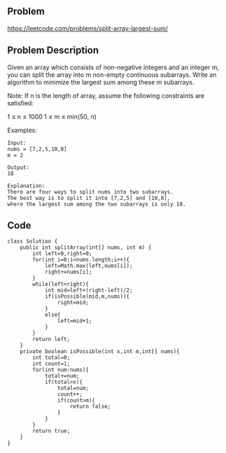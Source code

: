 ## Problem

https://leetcode.com/problems/split-array-largest-sum/

## Problem Description

Given an array which consists of non-negative integers and an integer m, you can split the array into m non-empty continuous subarrays. Write an algorithm to minimize the largest sum among these m subarrays.

Note:
If n is the length of array, assume the following constraints are satisfied:

1 ≤ n ≤ 1000
1 ≤ m ≤ min(50, n)

Examples:

```
Input:
nums = [7,2,5,10,8]
m = 2

Output:
18

Explanation:
There are four ways to split nums into two subarrays.
The best way is to split it into [7,2,5] and [10,8],
where the largest sum among the two subarrays is only 18.
```

## Code

```
class Solution {
    public int splitArray(int[] nums, int m) {
        int left=0,right=0;
        for(int i=0;i<nums.length;i++){
            left=Math.max(left,nums[i]);
            right+=nums[i];
        }
        while(left<right){
            int mid=left+(right-left)/2;
            if(isPossible(mid,m,nums)){
                right=mid;
            }
            else{
                left=mid+1;
            }
        }
        return left;
    }
    private boolean isPossible(int x,int m,int[] nums){
        int total=0;
        int count=1;
        for(int num:nums){
            total+=num;
            if(total>x){
                total=num;
                count++;
                if(count>m){
                    return false;
                }
            }
        }
        return true;
    }
}
```
